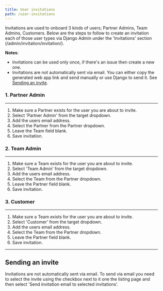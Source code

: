 ```yaml
---
title: User invitations
path: /user-invitations
---
```


Invitations are used to onboard 3 kinds of users; Partner Admins, Team Admins, Customers. Below are the steps to follow to create an invitation each of those user types via Django Admin under the 'Invitations' section (/admin/invitation/invitation/).

**Notes**:
- Invitations can be used only once, if there's an issue then create a new one.
- Invitations are not automatically sent via email. You can either copy the generated web app link and send manually or use Django to send it. See [Sending an invite](#sending-an-invite).

### 1. Partner Admin
---

1. Make sure a Partner exists for the user you are about to invite.
1. Select 'Partner Admin' from the target dropdown.
1. Add the users email address.
1. Select the Partner from the Partner dropdown.
1. Leave the Team field blank.
1. Save invitation.

### 2. Team Admin
---

1. Make sure a Team exists for the user you are about to invite.
1. Select 'Team Admin' from the target dropdown.
1. Add the users email address.
1. Select the Team from the Partner dropdown.
1. Leave the Partner field blank.
1. Save invitation.

### 3. Customer
---

1. Make sure a Team exists for the user you are about to invite.
1. Select 'Customer' from the target dropdown.
1. Add the users email address.
1. Select the Team from the Partner dropdown.
1. Leave the Partner field blank.
1. Save invitation.

---

## Sending an invite

Invitations are not automatically sent via email. To send via email you need to select the invite using the checkbox next to it one the listing page and then select 'Send invitation email to selected invitations'.
